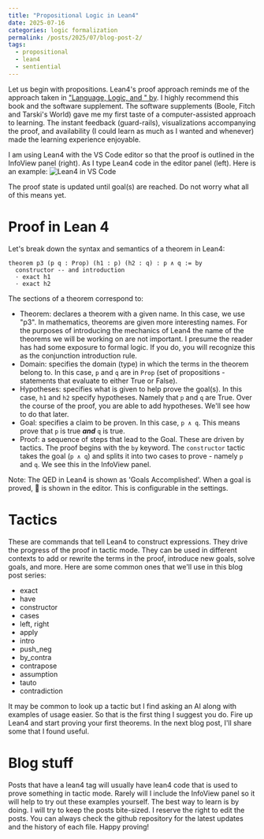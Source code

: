 ```yaml
---
title: "Propositional Logic in Lean4"
date: 2025-07-16
categories: logic formalization
permalink: /posts/2025/07/blog-post-2/
tags:
  - propositional
  - lean4
  - sentiential
---
```

Let us begin with propositions. Lean4's proof approach reminds me of the approach taken in ["Language, Logic, and " by](https://www.gradegrinder.net/Products/lpl-index.html). I highly recommend this book and the software supplement. The software supplements (Boole, Fitch and Tarski's World) gave me my first taste of a computer-assisted approach to learning. The instant feedback (guard-rails), visualizations accompanying the proof, and availability (I could learn as much as I wanted and whenever) made the learning experience enjoyable.

I am using Lean4 with the VS Code editor so that the proof is outlined in the InfoView panel (right). As I type Lean4 code in the editor panel (left). Here is an example:
![Lean4 in VS Code](https://github.com/user-attachments/assets/51797c40-79a0-4067-a4d7-878794269bd9)

The proof state is updated until goal(s) are reached. Do not worry what all of this means yet.

# Proof in Lean 4
Let's break down the syntax and semantics of a theorem in Lean4:
```
theorem p3 (p q : Prop) (h1 : p) (h2 : q) : p ∧ q := by
  constructor -- and introduction
  · exact h1
  · exact h2
```
The sections of a theorem correspond to:
- Theorem: declares a theorem with a given name. In this case, we use "p3". In mathematics, theorems are given more interesting names. For the purposes of introducing the mechanics of Lean4 the name of the theorems we will be working on are not important. I presume the reader has had some exposure to formal logic. If you do, you will recognize this as the conjunction introduction rule.
- Domain: specifies the domain (type) in which the terms in the theorem belong to. In this case, `p` and `q` are in `Prop` (set of propositions -statements that evaluate to either True or False).
- Hypotheses: specifies what is given to help prove the goal(s). In this case, `h1` and `h2` specify hypotheses. Namely that `p` and `q` are True. Over the course of the proof, you are able to add hypotheses. We'll see how to do that later.
- Goal: specifies a claim to be proven. In this case, `p ∧ q`. This means prove that `p` is true ***and*** `q` is true. 
- Proof: a sequence of steps that lead to the Goal. These are driven by tactics. The proof begins with the `by` keyword. The `constructor` tactic takes the goal (`p ∧ q`) and splits it into two cases to prove - namely `p` and `q`. We see this in the InfoView panel.

Note: The QED in Lean4 is shown as 'Goals Accomplished'. When a goal is proved, 🎉 is shown in the editor. This is configurable in the settings.

# Tactics
These are commands that tell Lean4 to construct expressions. They drive the progress of the proof in tactic mode. They can be used in different contexts to add or rewrite the terms in the proof, introduce new goals, solve goals, and more. Here are some common ones that we'll use in this blog post series:
- exact
- have
- constructor
- cases
- left, right
- apply
- intro
- push_neg
- by_contra
- contrapose
- assumption
- tauto
- contradiction

It may be common to look up a tactic but I find asking an AI along with examples of usage easier. So that is the first thing I suggest you do. Fire up Lean4 and start proving your first theorems. In the next blog post, I'll share some that I found useful.

# Blog stuff
Posts that have a lean4 tag will usually have lean4 code that is used to prove something in tactic mode. Rarely will I include the InfoView panel so it will help to try out these examples yourself. The best way to learn is by doing. I will try to keep the posts bite-sized. I reserve the right to edit the posts. You can always check the github repository for the latest updates and the history of each file. Happy proving!
